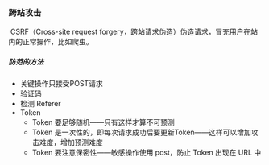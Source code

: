 ### 跨站攻击

​	CSRF（Cross-site request forgery，跨站请求伪造）伪造请求，冒充用户在站内的正常操作，比如爬虫。

##### 	防范的方法

- 关键操作只接受POST请求
- 验证码
- 检测 Referer
- Token
  - Token 要足够随机——只有这样才算不可预测
  - Token 是一次性的，即每次请求成功后要更新Token——这样可以增加攻击难度，增加预测难度
  - Token 要注意保密性——敏感操作使用 post，防止 Token 出现在 URL 中